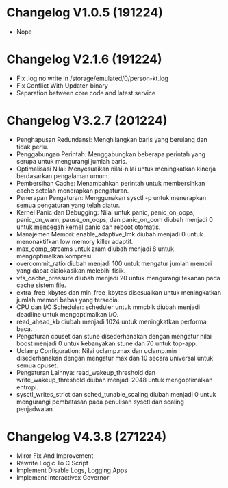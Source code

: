 # Changelog V1.0.5 (191224)
- Nope
# Changelog V2.1.6 (191224)
- Fix .log no write in /storage/emulated/0/person-kt.log
- Fix Conflict With Updater-binary
- Separation between core code and latest service
# Changelog V3.2.7 (201224)
- Penghapusan Redundansi: Menghilangkan baris yang berulang dan tidak perlu.
- Penggabungan Perintah: Menggabungkan beberapa perintah yang serupa untuk mengurangi jumlah baris.
- Optimalisasi Nilai: Menyesuaikan nilai-nilai untuk meningkatkan kinerja berdasarkan pengalaman umum.
- Pembersihan Cache: Menambahkan perintah untuk membersihkan cache setelah menerapkan pengaturan.
- Penerapan Pengaturan: Menggunakan sysctl -p untuk menerapkan semua pengaturan yang telah diatur.
- Kernel Panic dan Debugging:
Nilai untuk panic, panic_on_oops, panic_on_warn, pause_on_oops, dan panic_on_oom diubah menjadi 0 untuk mencegah kernel panic dan reboot otomatis.
- Manajemen Memori:
enable_adaptive_lmk diubah menjadi 0 untuk menonaktifkan low memory killer adaptif.
- max_comp_streams untuk zram diubah menjadi 8 untuk mengoptimalkan kompresi.
- overcommit_ratio diubah menjadi 100 untuk mengatur jumlah memori yang dapat dialokasikan melebihi fisik.
- vfs_cache_pressure diubah menjadi 20 untuk mengurangi tekanan pada cache sistem file.
- extra_free_kbytes dan min_free_kbytes disesuaikan untuk meningkatkan jumlah memori bebas yang tersedia.
- CPU dan I/O Scheduler:
scheduler untuk mmcblk diubah menjadi deadline untuk mengoptimalkan I/O.
- read_ahead_kb diubah menjadi 1024 untuk meningkatkan performa baca.
- Pengaturan cpuset dan stune disederhanakan dengan mengatur nilai boost menjadi 0 untuk kebanyakan stune dan 70 untuk top-app.
- Uclamp Configuration:
Nilai uclamp.max dan uclamp.min disederhanakan dengan mengatur max dan 10 secara universal untuk semua cpuset.
- Pengaturan Lainnya:
read_wakeup_threshold dan write_wakeup_threshold diubah menjadi 2048 untuk mengoptimalkan entropi.
- sysctl_writes_strict dan sched_tunable_scaling diubah menjadi 0 untuk mengurangi pembatasan pada penulisan sysctl dan scaling penjadwalan.
# Changelog V4.3.8 (271224)
- Miror Fix And Improvement
- Rewrite Logic To C Script
- Implement Disable Logs, Logging Apps
- Implement Interactivex Governor
